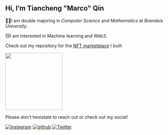 ## Hi, I’m Tiancheng "Marco" Qin
 
 🤟🏻I am double majoring in *Computer Science* and *Mathematics* at *Brandeis University*.
 
 😼I am interested in Machine learning and Web3. 
 
 Check out my repository for the [NFT marketplace](https://github.com/MARCOpo1o/NFT-Marketplace) I built
 
 <img height="180em" src="https://github-readme-stats.vercel.app/api?username=MARCOpo1o&show_icons=true&hide_border=true&&count_private=true&include_all_commits=true" />
 
 
 Please don't hesistate to reach out or check out my social!

[![Instagram](https://img.shields.io/badge/Instagram-C13584?style=for-the-badge&logo=Instagram&logoColor=white)][1]
[![github](https://img.shields.io/badge/GitHub-000000?style=for-the-badge&logo=GitHub&logoColor=white)][2]
[![Twitter](https://img.shields.io/badge/twitter-1DA1F2?style=for-the-badge&logo=twitter&logoColor=white)][3]








[1]: https://www.instagram.com/marco_po0lo/
[2]: https://github.com/MARCOpo1o
[3]: https://twitter.com/NarcoBin
